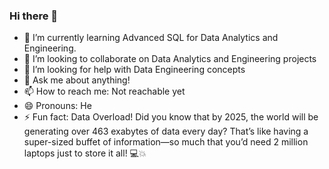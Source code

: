 ### Hi there 👋

- 🌱 I’m currently learning Advanced SQL for Data Analytics and Engineering.
- 👯 I’m looking to collaborate on Data Analytics and Engineering projects
- 🤔 I’m looking for help with Data Engineering concepts
- 💬 Ask me about anything!
- 📫 How to reach me: Not reachable yet
- 😄 Pronouns: He
- ⚡ Fun fact: Data Overload! Did you know that by 2025, the world will be generating over 463 exabytes of data every day? That’s like having a super-sized buffet of information—so much that you’d need 2 million laptops just to store it all! 💻💥
